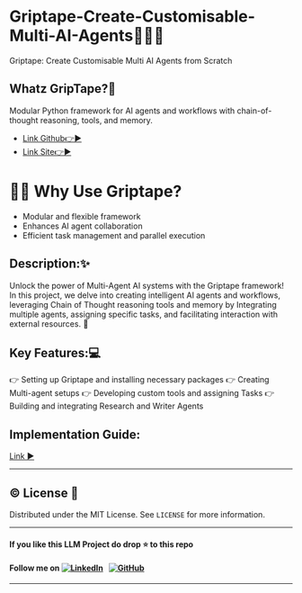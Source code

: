 # Griptape-Create-Customisable-Multi-AI-Agents🌟🎯💫
Griptape: Create Customisable Multi AI Agents from Scratch

## Whatz GripTape?🤔
Modular Python framework for AI agents and workflows with chain-of-thought reasoning, tools, and memory.         
- [Link Github👉▶️](https://github.com/griptape-ai/griptape)
- [Link Site👉▶️](www.griptape.ai)

# 👨‍💻 Why Use Griptape?
- Modular and flexible framework
- Enhances AI agent collaboration
- Efficient task management and parallel execution

## Description:✨
Unlock the power of Multi-Agent AI systems with the Griptape framework! In this project, we delve into creating intelligent AI agents and workflows, leveraging Chain of Thought reasoning tools and memory by Integrating multiple agents, assigning specific tasks, and facilitating interaction with external resources. 🚀

## Key Features:💻
👉 Setting up Griptape and installing necessary packages
👉 Creating Multi-agent setups
👉 Developing custom tools and assigning Tasks
👉 Building and integrating Research and Writer Agents


 ## Implementation Guide:
[Link ▶️](https://github.com/GURPREETKAURJETHRA/Griptape-Create-Customisable-Multi-AI-Agents/blob/main/Griptape_AI_Agents_App.py)

 ---
## ©️ License 🪪 

Distributed under the MIT License. See `LICENSE` for more information.

---

#### **If you like this LLM Project do drop ⭐ to this repo**
#### Follow me on [![LinkedIn](https://img.shields.io/badge/linkedin-%230077B5.svg?style=for-the-badge&logo=linkedin&logoColor=white)](https://www.linkedin.com/in/gurpreetkaurjethra/) &nbsp; [![GitHub](https://img.shields.io/badge/github-%23121011.svg?style=for-the-badge&logo=github&logoColor=white)](https://github.com/GURPREETKAURJETHRA/)

---

